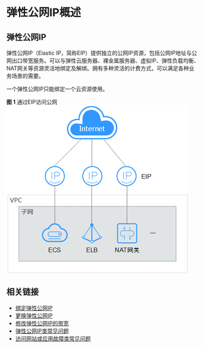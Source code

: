 # 弹性公网IP概述<a name="ZH-CN_TOPIC_0144542149"></a>

## 弹性公网IP<a name="section56775128354"></a>

弹性公网IP（Elastic IP，简称EIP）提供独立的公网IP资源，包括公网IP地址与公网出口带宽服务。可以与弹性云服务器、裸金属服务器、虚拟IP、弹性负载均衡、NAT网关等资源灵活地绑定及解绑。拥有多种灵活的计费方式，可以满足各种业务场景的需要。

一个弹性公网IP只能绑定一个云资源使用。

**图 1**  通过EIP访问公网<a name="zh-cn_topic_0030828257_fig15314318474"></a>  
![](figures/通过EIP访问公网.png "通过EIP访问公网")

## 相关链接<a name="section84463017368"></a>

-   [绑定弹性公网IP](绑定弹性公网IP.md)
-   [更换弹性公网IP](更换弹性公网IP.md)
-   [修改弹性公网IP的带宽](修改弹性公网IP的带宽.md)
-   [弹性公网IP类常见问题](https://support.huaweicloud.com/ecs_faq/ecs_faq_1301.html)
-   [访问网站或应用故障类常见问题](https://support.huaweicloud.com/ecs_faq/ecs_faq_1305.html)

